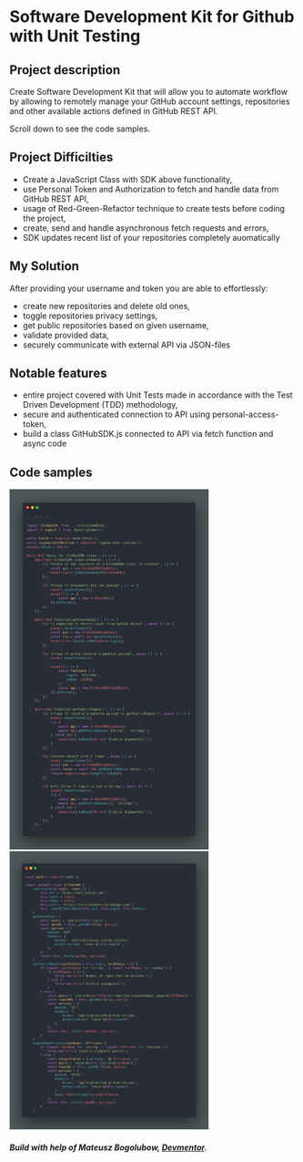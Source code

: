 # Software Development Kit for Github with Unit Testing

## Project description

Create Software Development Kit that will allow you to automate workflow by allowing to remotely manage your GitHub account settings, repositories and other available actions defined in GitHub REST API.  

Scroll down to see the code samples.

## Project Difficilties
- Create a JavaScript Class with SDK above functionality, 
- use Personal Token and Authorization to fetch and handle data from GitHub REST API,
- usage of Red-Green-Refactor technique to create tests before coding the project,
- create, send and handle asynchronous fetch requests and errors,
- SDK updates recent list of your repositories completely auomatically

## My Solution

After providing your username and token you are able to effortlessly:

- create new repositories and delete old ones,
- toggle repositories privacy settings,
- get public repositories based on given username,
- validate provided data,
- securely communicate with external API via JSON-files


## Notable features

- entire project covered with Unit Tests made in accordance with the Test Driven Development (TDD) methodology,
- secure and authenticated connection to API using personal-access-token,
- build a class GitHubSDK.js connected to API via fetch function and async code

## Code samples  
<img src="./public/testing-tests.png" alt="drawing" width="350px"/> 
<img src="./public/testing-class.png" alt="drawing" width="350px"/>

##### Build with help of Mateusz Bogolubow, [Devmentor](www.devmentor.pl).